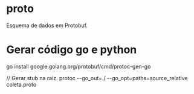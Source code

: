 # proto
Esquema de dados em Protobuf.

# Gerar código go e python

go install google.golang.org/protobuf/cmd/protoc-gen-go

// Gerar stub na raiz.
protoc --go_out=./ --go_opt=paths=source_relative coleta.proto